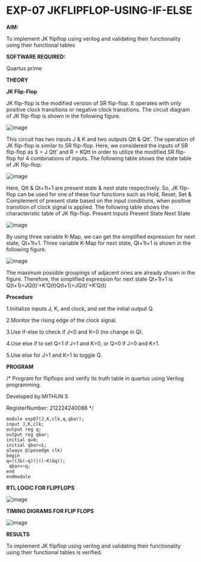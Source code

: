 # EXP-07 JKFLIPFLOP-USING-IF-ELSE

**AIM:** 

To implement  JK flipflop using verilog and validating their functionality using their functional tables

**SOFTWARE REQUIRED:**

Quartus prime

**THEORY**

**JK Flip-Flop**

JK flip-flop is the modified version of SR flip-flop. It operates with only positive clock transitions or negative clock transitions. The circuit diagram of JK flip-flop is shown in the following figure.

![image](https://github.com/naavaneetha/JKFLIPFLOP-USING-IF-ELSE/assets/154305477/a649c30b-232b-4558-b188-fd6c09845180)


This circuit has two inputs J & K and two outputs Qtt & Qtt’. The operation of JK flip-flop is similar to SR flip-flop. Here, we considered the inputs of SR flip-flop as S = J Qtt’ and R = KQtt in order to utilize the modified SR flip-flop for 4 combinations of inputs. The following table shows the state table of JK flip-flop.

![image](https://github.com/naavaneetha/JKFLIPFLOP-USING-IF-ELSE/assets/154305477/c4360742-e8a8-4937-b089-c46c0433f9a3)

 
Here, Qtt & Qt+1t+1 are present state & next state respectively. So, JK flip-flop can be used for one of these four functions such as Hold, Reset, Set & Complement of present state based on the input conditions, when positive transition of clock signal is applied. The following table shows the characteristic table of JK flip-flop. Present Inputs Present State Next State
 
![image](https://github.com/naavaneetha/JKFLIPFLOP-USING-IF-ELSE/assets/154305477/6c275261-a6d5-4c37-a3a7-1e88ca11c4cd)

By using three variable K-Map, we can get the simplified expression for next state, Qt+1t+1. Three variable K-Map for next state, Qt+1t+1 is shown in the following figure.
 
![image](https://github.com/naavaneetha/JKFLIPFLOP-USING-IF-ELSE/assets/154305477/5174f41b-0ce0-4329-a372-6d1943ea6673)

The maximum possible groupings of adjacent ones are already shown in the figure. Therefore, the simplified expression for next state Qt+1t+1 is Q(t+1)=JQ(t)′+K′Q(t)Q(t+1)=JQ(t)′+K′Q(t)

**Procedure**

1.Initialize inputs J, K, and clock, and set the initial output Q.

2.Monitor the rising edge of the clock signal.

3.Use if-else to check if J=0 and K=0 (no change in Q).

4.Use else if to set Q=1 if J=1 and K=0, or Q=0 if J=0 and K=1.

5.Use else for J=1 and K=1 to toggle Q.

**PROGRAM**

/* Program for flipflops and verify its truth table in quartus using Verilog programming. 

Developed by:MITHUN S 

RegisterNumber: 212224240088
*/
```
module exp07(J,K,clk,q,qbar); 
input J,K,clk; 
output reg q; 
output reg qbar; 
initial q=0; 
initial qbar=1; 
always @(posedge clk) 
begin 
q=((J&(~q))|((~K)&q));
 qbar=~q; 
end 
endmodule
```

**RTL LOGIC FOR FLIPFLOPS**

![image](https://github.com/user-attachments/assets/6c8256d4-4928-4a80-92b3-3e0c9e407347)


**TIMING DIGRAMS FOR FLIP FLOPS**

![image](https://github.com/user-attachments/assets/210af10b-e65f-400f-b2e5-0ef284dc49f8)

**RESULTS**

To implement JK flipflop using verilog and validating their functionality using their functional tables is verified.

